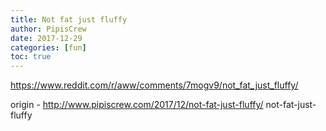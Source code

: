 ```yaml
---
title: Not fat just fluffy
author: PipisCrew
date: 2017-12-29
categories: [fun]
toc: true
---
```


https://www.reddit.com/r/aww/comments/7mogv9/not_fat_just_fluffy/

origin - http://www.pipiscrew.com/2017/12/not-fat-just-fluffy/ not-fat-just-fluffy